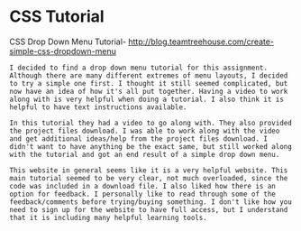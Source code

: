# CSS Tutorial

CSS Drop Down Menu Tutorial-
http://blog.teamtreehouse.com/create-simple-css-dropdown-menu

    I decided to find a drop down menu tutorial for this assignment. Although there are many different extremes of menu layouts, I decided to try a simple one first. I thought it still seemed complicated, but now have an idea of how it's all put together. Having a video to work along with is very helpful when doing a tutorial. I also think it is helpful to have text instructions available. 
    
    In this tutorial they had a video to go along with. They also provided the project files download. I was able to work along with the video and get additional ideas/help from the project files download. I didn't want to have anything be the exact same, but still worked along with the tutorial and got an end result of a simple drop down menu. 
    
    This website in general seems like it is a very helpful website. This main tutorial seemed to be very clear, not much overloaded, since the code was included in a download file. I also liked how there is an option for feedback. I personally like to read through some of the feedback/comments before trying/buying something. I don't like how you need to sign up for the website to have full access, but I understand that it is including many helpful learning tools.   
